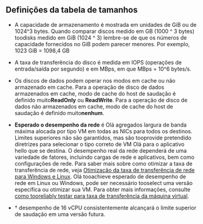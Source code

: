 
## <a name="size-table-definitions"></a>Definições da tabela de tamanhos

- A capacidade de armazenamento é mostrada em unidades de GiB ou de 1024^3 bytes. Quando comparar discos medido em GB (1000 ^ 3 bytes) toodisks medido em GiB (1024 ^ 3) lembre-se de que os números de capacidade fornecidos no GiB podem parecer menores. Por exemplo, 1023 GiB = 1098,4 GB
- A taxa de transferência do disco é medida em IOPS (operações de entrada/saída por segundo) e em MBps, em que MBps = 10^6 bytes/s.
- Os discos de dados podem operar nos modos em cache ou não armazenado em cache. Para a operação de disco de dados armazenados em cache, modo de cache do host de saudação é definido muito**ReadOnly** ou **ReadWrite**.  Para a operação de disco de dados não armazenados em cache, modo de cache do host de saudação é definido muito**nenhum**.
- **Esperado o desempenho da rede** é Olá agregados largura de banda máxima alocada por tipo VM em todas as NICs para todos os destinos. Limites superiores não são garantidos, mas são tooprovide pretendido diretrizes para selecionar o tipo correto de VM Olá para o aplicativo hello que se destina. O desempenho real da rede dependerá de uma variedade de fatores, incluindo cargas de rede e aplicativos, bem como configurações de rede. Para saber mais sobre como otimizar a taxa de transferência de rede, veja [Otimização da taxa de transferência de rede para Windows e Linux](../articles/virtual-network/virtual-network-optimize-network-bandwidth.md). Olá tooachieve esperado de desempenho de rede em Linux ou Windows, pode ser necessário tooselect uma versão específica ou otimizar sua VM. Para obter mais informações, consulte [como tooreliably testar para taxa de transferência da máquina virtual](../articles/virtual-network/virtual-network-bandwidth-testing.md).

- &#8224; desempenho de 16 vCPU consistentemente alcançará o limite superior de saudação em uma versão futura.


